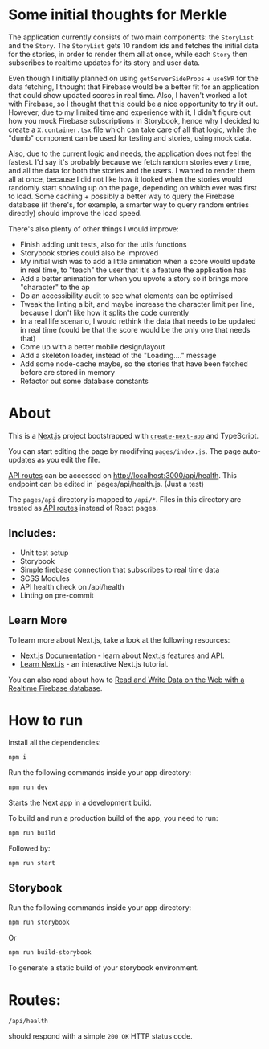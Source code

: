 # Some initial thoughts for Merkle

The application currently consists of two main components: the `StoryList` and the `Story`. The `StoryList` gets 10 random ids and fetches the initial data for the stories, in order to render them all at once, while each `Story` then subscribes to realtime updates for its story and user data.

Even though I initially planned on using `getServerSideProps` + `useSWR` for the data fetching, I thought that Firebase would be a better fit for an application that could show updated scores in real time. Also, I haven't worked a lot with Firebase, so I thought that this could be a nice opportunity to try it out. However, due to my limited time and experience with it, I didn't figure out how you mock Firebase subscriptions in Storybook, hence why I decided to create a `X.container.tsx` file which can take care of all that logic, while the "dumb" component can be used for testing and stories, using mock data.

Also, due to the current logic and needs, the application does not feel the fastest. I'd say it's probably because we fetch random stories every time, and all the data for both the stories and the users. I wanted to render them all at once, because I did not like how it looked when the stories would randomly start showing up on the page, depending on which ever was first to load. Some caching + possibly a better way to query the Firebase database (if there's, for example, a smarter way to query random entries directly) should improve the load speed.

There's also plenty of other things I would improve:

- Finish adding unit tests, also for the utils functions
- Storybook stories could also be improved
- My initial wish was to add a little animation when a score would update in real time, to "teach" the user that it's a feature the application has
- Add a better animation for when you upvote a story so it brings more "character" to the ap
- Do an accessibility audit to see what elements can be optimised
- Tweak the linting a bit, and maybe increase the character limit per line, because I don't like how it splits the code currently
- In a real life scenario, I would rethink the data that needs to be updated in real time (could be that the score would be the only one that needs that)
- Come up with a better mobile design/layout
- Add a skeleton loader, instead of the "Loading...." message
- Add some node-cache maybe, so the stories that have been fetched before are stored in memory
- Refactor out some database constants

# About

This is a [Next.js](https://nextjs.org/) project bootstrapped with [`create-next-app`](https://github.com/vercel/next.js/tree/canary/packages/create-next-app) and TypeScript.

You can start editing the page by modifying `pages/index.js`. The page auto-updates as you edit the file.

[API routes](https://nextjs.org/docs/api-routes/introduction) can be accessed on [http://localhost:3000/api/health](http://localhost:3000/api/health). This endpoint can be edited in `pages/api/health.js. (Just a test)

The `pages/api` directory is mapped to `/api/*`. Files in this directory are treated as [API routes](https://nextjs.org/docs/api-routes/introduction) instead of React pages.

## Includes:

- Unit test setup
- Storybook
- Simple firebase connection that subscribes to real time data
- SCSS Modules
- API health check on /api/health
- Linting on pre-commit

## Learn More

To learn more about Next.js, take a look at the following resources:

- [Next.js Documentation](https://nextjs.org/docs) - learn about Next.js features and API.
- [Learn Next.js](https://nextjs.org/learn) - an interactive Next.js tutorial.

You can also read about how to [Read and Write Data on the Web with a Realtime Firebase database](https://firebase.google.com/docs/database/web/read-and-write).

# How to run

Install all the dependencies:

```sh
npm i
```

Run the following commands inside your app directory:

```sh
npm run dev
```

Starts the Next app in a development build.

To build and run a production build of the app, you need to run:

```sh
npm run build
```

Followed by:

```sh
npm run start
```


## Storybook

Run the following commands inside your app directory:

```sh
npm run storybook
```

Or

```sh
npm run build-storybook
```

To generate a static build of your storybook environment.

# Routes:

`/api/health`

should respond with a simple `200 OK` HTTP status code.

